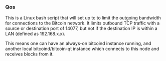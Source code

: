 ### Qos ###

This is a Linux bash script that will set up tc to limit the outgoing bandwidth for connections to the Bitcoin network. It limits outbound TCP traffic with a source or destination port of 14077, but not if the destination IP is within a LAN (defined as 192.168.x.x).

This means one can have an always-on bitcoind instance running, and another local bitcoind/bitcoin-qt instance which connects to this node and receives blocks from it.
